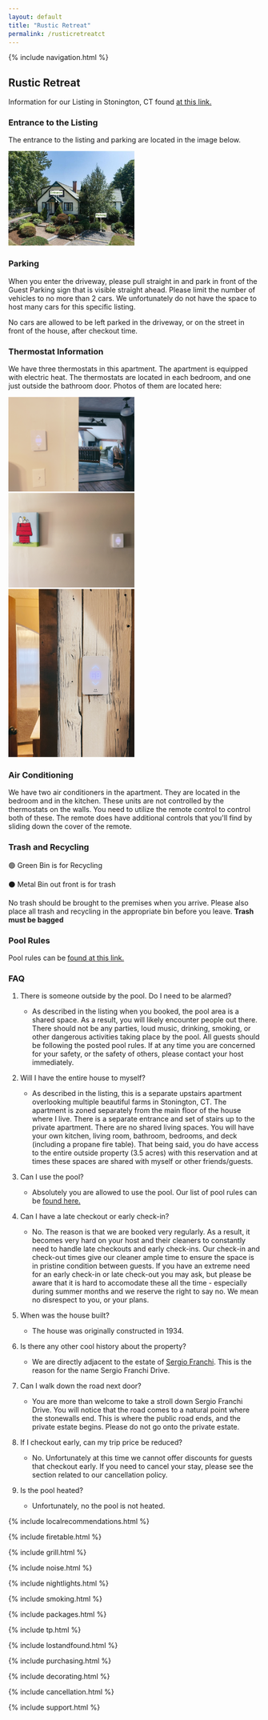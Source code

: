 ```yaml
---
layout: default
title: "Rustic Retreat"
permalink: /rusticretreatct
---
```


{% include navigation.html %}

## Rustic Retreat

Information for our Listing in Stonington, CT found [at this link.](https://www.airbnb.com/h/rusticretreatct)

### Entrance to the Listing

The entrance to the listing and parking are located in the image below.

<img width="50%" height="50%" src="assets/images/parking_entrance.jpeg"/>

### Parking

When you enter the driveway, please pull straight in and park in front of the Guest Parking sign that is visible straight ahead. Please limit the number of vehicles to no more than 2 cars. We unfortunately do not have the space to host many cars for this specific listing.

No cars are allowed to be left parked in the driveway, or on the street in front of the house, after checkout time.

### Thermostat Information

We have three thermostats in this apartment. The apartment is equipped with electric heat. The thermostats are located in each bedroom, and one just outside the bathroom door. Photos of them are located here:

<img width="50%" height="50%" src="assets/images/rr_therm1.jpeg"/>
<br/>
<img width="50%" height="50%" src="assets/images/rr_therm2.jpeg"/>
<br/>
<img width="50%" height="50%" src="assets/images/rr_therm3.jpeg"/>

### Air Conditioning

We have two air conditioners in the apartment. They are located in the bedroom and in the kitchen. These units are not controlled by the thermostats on the walls. You need to utilize the remote control to control both of these. The remote does have additional controls that you'll find by sliding down the cover of the remote.

### Trash and Recycling

🟢 Green Bin is for Recycling

⚫ Metal Bin out front is for trash

No trash should be brought to the premises when you arrive. Please also place all trash and recycling in the appropriate bin before you leave. **Trash must be bagged**

### Pool Rules

Pool rules can be [found at this link.](/rusticretreat/poolrules)

### FAQ

1. There is someone outside by the pool. Do I need to be alarmed?
   - As described in the listing when you booked, the pool area is a shared space. As a result, you will likely encounter people out there. There should not be any parties, loud music, drinking, smoking, or other dangerous activities taking place by the pool. All guests should be following the posted pool rules. If at any time you are concerned for your safety, or the safety of others, please contact your host immediately.
2. Will I have the entire house to myself?

   - As described in the listing, this is a separate upstairs apartment overlooking multiple beautiful farms in Stonington, CT. The apartment is zoned separately from the main floor of the house where I live. There is a separate entrance and set of stairs up to the private apartment. There are no shared living spaces. You will have your own kitchen, living room, bathroom, bedrooms, and deck (including a propane fire table). That being said, you do have access to the entire outside property (3.5 acres) with this reservation and at times these spaces are shared with myself or other friends/guests.

3. Can I use the pool?

   - Absolutely you are allowed to use the pool. Our list of pool rules can be [found here.](/rusticretreat/poolrules)

4. Can I have a late checkout or early check-in?

   - No. The reason is that we are booked very regularly. As a result, it becomes very hard on your host and their cleaners to constantly need to handle late checkouts and early check-ins. Our check-in and check-out times give our cleaner ample time to ensure the space is in pristine condition between guests. If you have an extreme need for an early check-in or late check-out you may ask, but please be aware that it is hard to accomodate these all the time - especially during summer months and we reserve the right to say no. We mean no disrespect to you, or your plans.

5. When was the house built?

   - The house was originally constructed in 1934.

6. Is there any other cool history about the property?

   - We are directly adjacent to the estate of [Sergio Franchi](https://en.wikipedia.org/wiki/Sergio_Franchi). This is the reason for the name Sergio Franchi Drive.

7. Can I walk down the road next door?

   - You are more than welcome to take a stroll down Sergio Franchi Drive. You will notice that the road comes to a natural point where the stonewalls end. This is where the public road ends, and the private estate begins. Please do not go onto the private estate.

8. If I checkout early, can my trip price be reduced?

   - No. Unfortunately at this time we cannot offer discounts for guests that checkout early. If you need to cancel your stay, please see the section related to our cancellation policy.

9. Is the pool heated?
   - Unfortunately, no the pool is not heated.

{% include localrecommendations.html %}

{% include firetable.html %}

{% include grill.html %}

{% include noise.html %}

{% include nightlights.html %}

{% include smoking.html %}

{% include packages.html %}

{% include tp.html %}

{% include lostandfound.html %}

{% include purchasing.html %}

{% include decorating.html %}

{% include cancellation.html %}

{% include support.html %}
